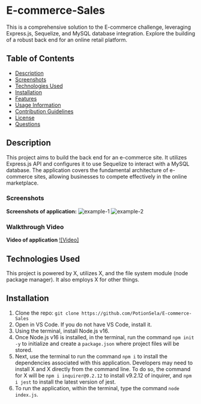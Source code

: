 # E-commerce-Sales
This is a comprehensive solution to the E-commerce challenge, leveraging Express.js, Sequelize, and MySQL database integration. Explore the building of a robust back end for an online retail platform.


## Table of Contents
- [Description](#description)
- [Screenshots](#screenshots)
- [Technologies Used](#technologies-used)
- [Installation](#installation)
- [Features](#features)
- [Usage Information](#usage-information)
- [Contribution Guidelines](#contribution-guidelines)
- [License](#license)
- [Questions](#questions)


## Description
This project aims to build the back end for an e-commerce site. It utilizes Express.js API and configures it to use Sequelize to interact with a MySQL database. The application covers the fundamental architecture of e-commerce sites, allowing businesses to compete effectively in the online marketplace.

### Screenshots
**Screenshots of application:**
![example-1](./example-goes-here)
![example-2](./example-goes-here)

### Walkthrough Video
**Video of application**
[![Video]](video-link-here)

## Technologies Used
This project is powered by X, utilizes X, and the file system module (node package manager). It also employs X for other things.


## Installation
1. Clone the repo: `git clone https://github.com/PotionSela/E-commerce-Sales`
2. Open in VS Code. If you do not have VS Code, install it.
3. Using the terminal, install Node.js v16.
4. Once Node.js v16 is installed, in the terminal, run the command `npm init -y` to initialize and create a `package.json` where project files will be stored.
5. Next, use the terminal to run the command `npm i` to install the dependencies associated with this application. Developers may need to install X and X directly from the command line. To do so, the command for X will be `npm i inquirer@9.2.12` to install v9.2.12 of inquirer, and `npm i jest` to install the latest version of jest.
6. To run the application, within the terminal, type the command `node index.js`.